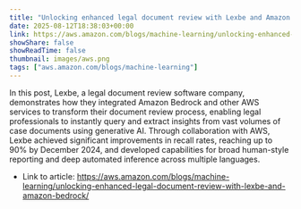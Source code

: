 ```yaml
---
title: "Unlocking enhanced legal document review with Lexbe and Amazon Bedrock"
date: 2025-08-12T18:38:03+00:00
link: https://aws.amazon.com/blogs/machine-learning/unlocking-enhanced-legal-document-review-with-lexbe-and-amazon-bedrock/
showShare: false
showReadTime: false
thumbnail: images/aws.png
tags: ["aws.amazon.com/blogs/machine-learning"]
---
```

In this post, Lexbe, a legal document review software company, demonstrates how they integrated Amazon Bedrock and other AWS services to transform their document review process, enabling legal professionals to instantly query and extract insights from vast volumes of case documents using generative AI. Through collaboration with AWS, Lexbe achieved significant improvements in recall rates, reaching up to 90% by December 2024, and developed capabilities for broad human-style reporting and deep automated inference across multiple languages.

- Link to article: https://aws.amazon.com/blogs/machine-learning/unlocking-enhanced-legal-document-review-with-lexbe-and-amazon-bedrock/